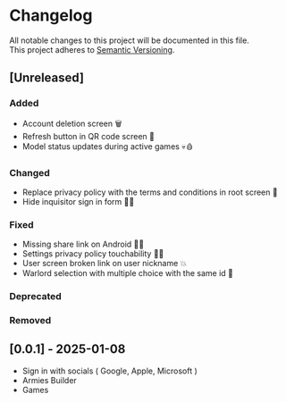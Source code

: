 # Changelog

All notable changes to this project will be documented in this file.  
This project adheres to [Semantic Versioning](https://semver.org/).

## [Unreleased]

### Added

- Account deletion screen 🗑️
- Refresh button in QR code screen 📱
- Model status updates during active games 💀🩸

### Changed

- Replace privacy policy with the terms and conditions in root screen 📄
- Hide inquisitor sign in form 😶‍🌫️

### Fixed

- Missing share link on Android ⛓️‍💥
- Settings privacy policy touchability 🫵🏼
- User screen broken link on user nickname 💥
- Warlord selection with multiple choice with the same id 👑

### Deprecated

### Removed

## [0.0.1] - 2025-01-08

- Sign in with socials ( Google, Apple, Microsoft )
- Armies Builder
- Games
